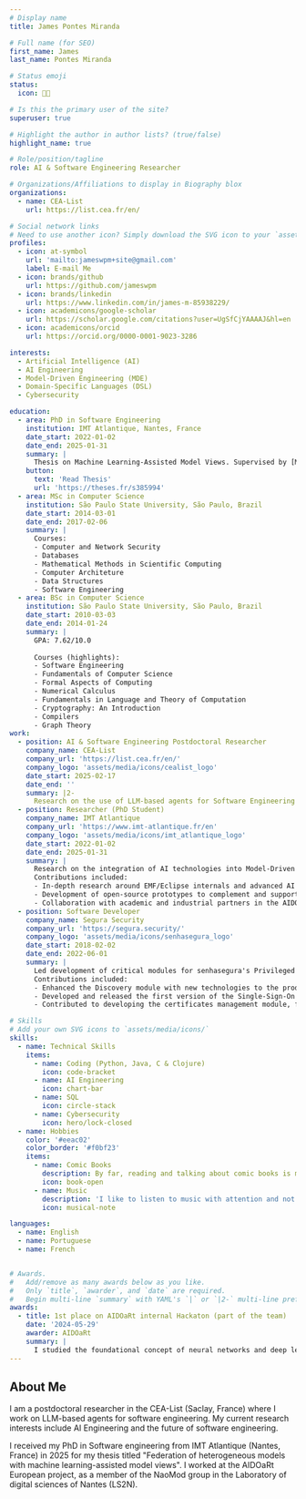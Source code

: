 ```yaml
---
# Display name
title: James Pontes Miranda

# Full name (for SEO)
first_name: James
last_name: Pontes Miranda

# Status emoji
status:
  icon: 🧑‍💻

# Is this the primary user of the site?
superuser: true

# Highlight the author in author lists? (true/false)
highlight_name: true

# Role/position/tagline
role: AI & Software Engineering Researcher

# Organizations/Affiliations to display in Biography blox
organizations:
  - name: CEA-List
    url: https://list.cea.fr/en/

# Social network links
# Need to use another icon? Simply download the SVG icon to your `assets/media/icons/` folder.
profiles:
  - icon: at-symbol
    url: 'mailto:jameswpm+site@gmail.com'
    label: E-mail Me
  - icon: brands/github
    url: https://github.com/jameswpm
  - icon: brands/linkedin
    url: https://www.linkedin.com/in/james-m-85938229/
  - icon: academicons/google-scholar
    url: https://scholar.google.com/citations?user=UgSfCjYAAAAJ&hl=en
  - icon: academicons/orcid
    url: https://orcid.org/0000-0001-9023-3286

interests:
  - Artificial Intelligence (AI)
  - AI Engineering
  - Model-Driven Engineering (MDE)
  - Domain-Specific Languages (DSL)
  - Cybersecurity

education:
  - area: PhD in Software Engineering
    institution: IMT Atlantique, Nantes, France
    date_start: 2022-01-02
    date_end: 2025-01-31
    summary: |
      Thesis on Machine Learning-Assisted Model Views. Supervised by [Massimo Tisi](https://massimotisi.github.io/). Presented papers at 3 international conferences with the contributions being published in the Journal of Object Technology (JOT).
    button:
      text: 'Read Thesis'
      url: 'https://theses.fr/s385994'
  - area: MSc in Computer Science
    institution: São Paulo State University, São Paulo, Brazil
    date_start: 2014-03-01
    date_end: 2017-02-06
    summary: |
      Courses:
      - Computer and Network Security
      - Databases 
      - Mathematical Methods in Scientific Computing
      - Computer Architeture 
      - Data Structures 
      - Software Engineering
  - area: BSc in Computer Science
    institution: São Paulo State University, São Paulo, Brazil
    date_start: 2010-03-03
    date_end: 2014-01-24
    summary: |
      GPA: 7.62/10.0
      
      Courses (highlights):
      - Software Engineering
      - Fundamentals of Computer Science
      - Formal Aspects of Computing
      - Numerical Calculus
      - Fundamentals in Language and Theory of Computation
      - Cryptography: An Introduction
      - Compilers
      - Graph Theory
work:
  - position: AI & Software Engineering Postdoctoral Researcher
    company_name: CEA-List
    company_url: 'https://list.cea.fr/en/'
    company_logo: 'assets/media/icons/cealist_logo'
    date_start: 2025-02-17
    date_end: ''
    summary: |2-
      Research on the use of LLM-based agents for Software Engineering
  - position: Researcher (PhD Student)
    company_name: IMT Atlantique
    company_url: 'https://www.imt-atlantique.fr/en'
    company_logo: 'assets/media/icons/imt_atlantique_logo'
    date_start: 2022-01-02
    date_end: 2025-01-31
    summary: |
      Research on the integration of AI technologies into Model-Driven Engineering to enhance modeling tools at LS2N lab within the Naomod research group.
      Contributions included:
      - In-depth research around EMF/Eclipse internals and advanced AI technologies, including Graph Neural Networks (GNNs) and Large Language Models (LLMs), resulting in successful publications at international conferences.
      - Development of open-source prototypes to complement and support published research.
      - Collaboration with academic and industrial partners in the AIDOaRt European project, contributing to cutting-edge research and innovation.
  - position: Software Developer
    company_name: Segura Security
    company_url: 'https://segura.security/'
    company_logo: 'assets/media/icons/senhasegura_logo'
    date_start: 2018-02-02
    date_end: 2022-06-01
    summary: |
      Led development of critical modules for senhasegura's Privileged Access Management (PAM) tool.
      Contributions included:
      - Enhanced the Discovery module with new technologies to the product catalog, including Unix, IBM DataPower, and Websphere.
      - Developed and released the first version of the Single-Sign-On feature.
      - Contributed to developing the certificates management module, from initial requirements to the first release.

# Skills
# Add your own SVG icons to `assets/media/icons/`
skills:
  - name: Technical Skills
    items:
      - name: Coding (Python, Java, C & Clojure)
        icon: code-bracket
      - name: AI Engineering
        icon: chart-bar
      - name: SQL
        icon: circle-stack
      - name: Cybersecurity
        icon: hero/lock-closed
  - name: Hobbies
    color: '#eeac02'
    color_border: '#f0bf23'
    items:
      - name: Comic Books
        description: By far, reading and talking about comic books is my passion.'
        icon: book-open
      - name: Music
        description: 'I like to listen to music with attention and not only as background noise. Also like to talk about it. (In another life, I tried to play some instruments too)'
        icon: musical-note

languages:
  - name: English
  - name: Portuguese
  - name: French


# Awards.
#   Add/remove as many awards below as you like.
#   Only `title`, `awarder`, and `date` are required.
#   Begin multi-line `summary` with YAML's `|` or `|2-` multi-line prefix and indent 2 spaces below.
awards:
  - title: 1st place on AIDOaRt internal Hackaton (part of the team)
    date: '2024-05-29'
    awarder: AIDOaRt
    summary: |
      I studied the foundational concept of neural networks and deep learning. By the end, I was familiar with the significant technological trends driving the rise of deep learning; build, train, and apply fully connected deep neural networks; implement efficient (vectorized) neural networks; identify key parameters in a neural network’s architecture; and apply deep learning to your own applications.
---
```


## About Me

I am a postdoctoral researcher in the CEA-List (Saclay, France) where I work on LLM-based agents for software engineering. My current research interests include AI Engineering and the future of software engineering.

I received my PhD in Software engineering from IMT Atlantique (Nantes, France) in 2025 for my thesis titled "Federation of heterogeneous models with machine learning-assisted model views". I worked at the AIDOaRt European project, as a member of the NaoMod group in the Laboratory of digital sciences of Nantes (LS2N).

